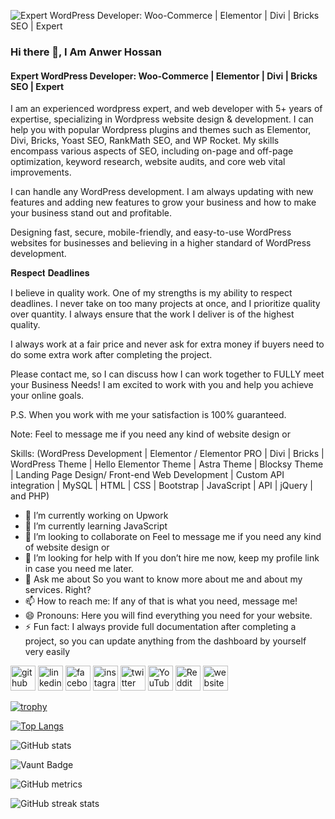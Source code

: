 ![Expert WordPress Developer: Woo-Commerce | Elementor | Divi | Bricks SEO | Expert](https://media.licdn.com/dms/image/D5616AQFYhoIVqxrdmg/profile-displaybackgroundimage-shrink_350_1400/0/1707668289360?e=1713398400&v=beta&t=2plWSh0GBGDAApkH-B7sQujULnoQ53KT1uQ-vQEWE9A)
### Hi there 👋, I Am Anwer Hossan
#### Expert WordPress Developer: Woo-Commerce | Elementor | Divi | Bricks SEO | Expert

I am an experienced wordpress expert, and web developer with 5+ years of expertise, specializing in Wordpress website design & development. I can help you with popular Wordpress plugins and themes such as Elementor, Divi, Bricks, Yoast SEO, RankMath SEO, and WP Rocket. My skills encompass various aspects of SEO, including on-page and off-page optimization, keyword research, website audits, and core web vital improvements.

I can handle any WordPress development. I am always updating with new features and adding new features to grow your business and how to make your business stand out and profitable.

Designing fast, secure, mobile-friendly, and easy-to-use WordPress websites for businesses and believing in a higher standard of WordPress development.

𝐑𝐞𝐬𝐩𝐞𝐜𝐭 𝐃𝐞𝐚𝐝𝐥𝐢𝐧𝐞𝐬

I believe in quality work. One of my strengths is my ability to respect deadlines.  I never take on too many projects at once, and I prioritize quality over quantity. I always ensure that the work I deliver is of the highest quality.

I always work at a fair price and never ask for extra money if buyers need to do some extra work after completing the project.

Please contact me, so I can discuss how I can work together to FULLY meet your Business Needs! I am excited to work with you and help you achieve your online goals.

P.S. When you work with me your satisfaction is 100% guaranteed.

Note: Feel to message me if you need any kind of website design or

Skills: (WordPress Development |  Elementor / Elementor PRO | Divi | Bricks | WordPress Theme | Hello Elementor Theme | Astra Theme | Blocksy Theme | Landing Page Design/ Front-end Web Development | Custom API integration | MySQL | HTML | CSS | Bootstrap | JavaScript | API | jQuery | and PHP)

- 🔭 I’m currently working on Upwork 
- 🌱 I’m currently learning JavaScript 
- 👯 I’m looking to collaborate on Feel to message me if you need any kind of website design or 
- 🤔 I’m looking for help with If you don’t hire me now, keep my profile link in case you need me later. 
- 💬 Ask me about So you want to know more about me and about my services. Right? 
- 📫 How to reach me: If any of that is what you need, message me! 
- 😄 Pronouns: Here you will find everything you need for your website. 
- ⚡ Fun fact: I always provide full documentation after completing a project, so you can update anything from the dashboard by yourself very easily 


[<img src='https://cdn.jsdelivr.net/npm/simple-icons@3.0.1/icons/github.svg' alt='github' height='40'>](https://github.com/https://github.com/FreelancerAnwer)  [<img src='https://cdn.jsdelivr.net/npm/simple-icons@3.0.1/icons/linkedin.svg' alt='linkedin' height='40'>](https://www.linkedin.com/in/https://www.linkedin.com/in/freelanceranwer//)  [<img src='https://cdn.jsdelivr.net/npm/simple-icons@3.0.1/icons/facebook.svg' alt='facebook' height='40'>](https://www.facebook.com/https://www.facebook.com/FreelancerAnwer1/)  [<img src='https://cdn.jsdelivr.net/npm/simple-icons@3.0.1/icons/instagram.svg' alt='instagram' height='40'>](https://www.instagram.com/FreelancerAnwer/)  [<img src='https://cdn.jsdelivr.net/npm/simple-icons@3.0.1/icons/twitter.svg' alt='twitter' height='40'>](https://twitter.com/FreelancerAnwer)  [<img src='https://cdn.jsdelivr.net/npm/simple-icons@3.0.1/icons/youtube.svg' alt='YouTube' height='40'>](https://www.youtube.com/channel/https://www.youtube.com/@FreelancerAnwer)  [<img src='https://cdn.jsdelivr.net/npm/simple-icons@3.0.1/icons/reddit.svg' alt='Reddit' height='40'>](https://www.reddit.com/user/FreelancerAnwer)  [<img src='https://cdn.jsdelivr.net/npm/simple-icons@3.0.1/icons/icloud.svg' alt='website' height='40'>](https://github.com/FreelancerAnwer)  

[![trophy](https://github-profile-trophy.vercel.app/?username=https://github.com/FreelancerAnwer)](https://github.com/ryo-ma/github-profile-trophy)

[![Top Langs](https://github-readme-stats.vercel.app/api/top-langs/?username=https://github.com/FreelancerAnwer)](https://github.com/anuraghazra/github-readme-stats)

![GitHub stats](https://github-readme-stats.vercel.app/api?username=https://github.com/FreelancerAnwer&show_icons=true&count_private=true)  

![Vaunt Badge](https://api.vaunt.dev/v1/github/entities/https://github.com/FreelancerAnwer/contributions?format=svg&private=true)  

![GitHub metrics](https://metrics.lecoq.io/https://github.com/FreelancerAnwer)  

![GitHub streak stats](https://streak-stats.demolab.com/?user=https://github.com/FreelancerAnwer)  

